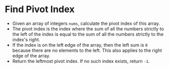 # Find Pivot Index
- Given an array of integers `nums`, calculate the pivot index of this array.
- The pivot index is the index where the sum of all the numbers strictly to the left of the index is equal to the sum of all the numbers strictly to the index's right.
- If the index is on the left edge of the array, then the left sum is `0` because there are no elements to the left. This also applies to the right edge of the array.
- Return the leftmost pivot index. If no such index exists, return `-1`.
